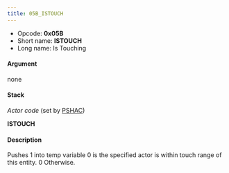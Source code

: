 ```yaml
---
title: 05B_ISTOUCH
---
```


-   Opcode: **0x05B**
-   Short name: **ISTOUCH**
-   Long name: Is Touching

#### Argument

none

#### Stack

  
*Actor code* (set by [PSHAC](013_PSHAC.md))

**ISTOUCH**

#### Description

Pushes 1 into temp variable 0 is the specified actor is within touch range of this entity. 0 Otherwise.
